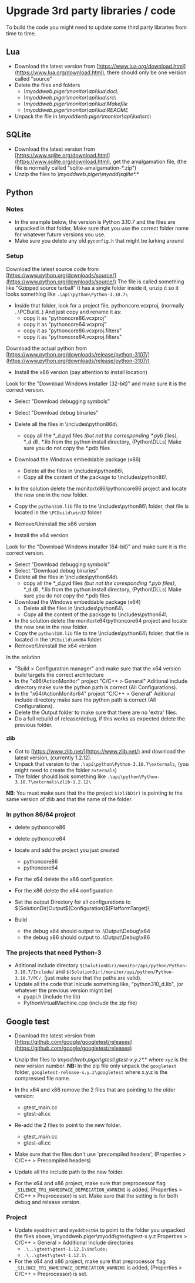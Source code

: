 # Upgrade 3rd party libraries / code

To build the code you might need to update some third party libraries from time to time.
  
## Lua

- Download the latest version from [https://www.lua.org/download.html](https://www.lua.org/download.html), there should only be one version called "source"
- Delete the files and folders
  - *\myoddweb.piger\monitor\api\lua\doc\\*
  - *\myoddweb.piger\monitor\api\lua\src\\*
  - *\myoddweb.piger\monitor\api\lua\Makefile*
  - *\myoddweb.piger\monitor\api\lua\README*
- Unpack the file in *\myoddweb.piger\monitor\api\lua\src\\*

## SQLite

- Download the latest version from [https://www.sqlite.org/download.html](https://www.sqlite.org/download.html), get the amalgamation file, (the file is normally called "sqlite-amalgamation-*.zip")
- Unzip the files to *\myoddweb.piger\myodd\sqlite\*.**

## Python

### Notes

- In the example below, the version is Python 3.10.7 and the files are unpacked in that folder.
Make sure that you use the correct folder name for whatever future versions you use.
- Make sure you delete any old `pyconfig.h` that might be lurking around

### Setup

Download the latest source code from [https://www.python.org/downloads/source/](https://www.python.org/downloads/source/)
The file is called something like "Gzipped source tarball"
It has a single folder inside it, unzip it so it looks something like `.\api\python\Python-3.10.7\`

- Inside that folder, look for a project file, pythoncore.vcxproj, (normally ..\PCBuild\..)
  And just copy and rename it as:
  - copy it as "pythoncore86.vcxproj"
  - copy it as "pythoncore64.vcxproj"
  - copy it as "pythoncore86.vcxproj.filters"
  - copy it as "pythoncore64.vcxproj.filters"
  
Download the actual python from [https://www.python.org/downloads/release/python-3107/](https://www.python.org/downloads/release/python-3107/)

- Install the x86 version (pay attention to install location)

Look for the "Download Windows installer (32-bit)" and make sure it is the correct version.

- Select "Download debugging symbols"
- Select "Download debug binaries"
- Delete all the files in \includes\python86d\
  - copy all the \*_d.pyd files *(but not the corresponding \*.pyb files)*, \*_d.dll, \*.lib from the python install directory, (Python\DLLs)
  Make sure you do not copy the *.pdb files
- Download the Windows embeddable package (x86)
  - Delete all the files in \includes\python86\
  - Copy all the content of the package to \includes\python86\
- In the solution delete the monitor/x86/pythoncore86 project and locate the new one in the new folder.  
- Copy the `python310.lib` file to tne \includes\python86\ folder, that file is located in the `\PCBuild\win32` folder.
- Remove/Uninstall the x86 version

- Install the x64 version

Look for the "Download Windows installer (64-bit)" and make sure it is the correct version.

- Select "Download debugging symbols"
- Select "Download debug binaries"
- Delete all the files in \includes\python64d\
  - copy all the \*_d.pyd files *(but not the coresponding \*.pyb files)*, \*_d.dll, \*.lib from the python install directory, (Python\DLLs)
  Make sure you do not copy the *.pdb files
- Download the Windows embeddable package (x64)
  - Delete all the files in \includes\python64\
  - Copy all the content of the package to \includes\python64\
- In the solution delete the monitor/x64/pythoncore64 project and locate the new one in the new folder.
- Copy the `python310.lib` file to tne \includes\python64\ folder, that file is located in the `\PCBuild\amd64` folder.
- Remove/Uninstall the x64 version
  
In the solution

- "Build > Configuration manager" and make sure that the x64 version build targets the correct architecture
- In the "x86/ActionMonitor" project "C/C++ > General" Aditional include directory make sure the python path is correct (All Configurations).
- In the "x64/ActionMonitor64" project "C/C++ > General" Aditional include directory make sure the python path is correct (All Configurations).
- Delete the Output folder to make sure that there are no 'extra' files.
- Do a full rebuild of release/debug, if this works as expected delete the previous folder.  

#### zlib

- Got to [https://www.zlib.net/](https://www.zlib.net/) and download the latest version, (currently 1.2.12).
- Unpack that version to the `.\api\python\Python-3.10.7\externals`, (you might need to create the folder `externals`)
- The folder should look something like `.\api\python\Python-3.10.7\externals\zlib-1.2.12\`

**NB**: You must make sure that the the project `$(zlibDir)` is pointing to the same version of zlib and that the name of the folder.

### In python 86/64 project

- delete pythoncore86
- delete pythoncore64
- locate and add the project you just created
  - pythoncore86
  - pythoncore64

- For the x64 delete the x86 configuration
- For the x86 delete the x64 configuration
- Set the output Directory for all configurations to $(SolutionDir)Output\$(Configuration)\$(PlatformTarget)\

- Build
  - the debug x64 should output to .\Output\Debug\x64
  - the debug x86 should output to .\Output\Debug\x86
  
### The projects that need Python-3

- Aditional include directory `$(SolutionDir)/monitor/api/python/Python-3.10.7/Include/` and `$(SolutionDir)/monitor/api/python/Python-3.10.7/PC/`, (just make sure that the paths are valid).  
- Update all the code that inlcude something like, "python310_d.lib", (or whatever the previous version might be)
  - pyapi.h (include the lib)
  - PythonVirtualMachine.cpp (include the zip file)

## Google test

- Download the latest version from [https://github.com/google/googletest/releases](https://github.com/google/googletest/releases)
- Unzip the files to *\myoddweb.piger\gtest\gtest-x.y.z\*.** where `xyz` is the new version number.
**NB:** In the zip file only unpack the `googletest` folder, `googletest-release-x.y.z\googletest` where x.y.z is the compressed file name.

- In the x64 and x86 remove the 2 files that are pointing to the older version:
  - gtest_main.cc
  - gtest-all.cc
- Re-add the 2 files to point to the new folder.
  - gtest_main.cc
  - gtest-all.cc
- Make sure that the files don't use 'precompiled headers', (Properties > C/C++ > Precompiled headers)
- Update all the include path to the new folder.
- For the x64 and x86 project, make sure that preprocessor flag `_SILENCE_TR1_NAMESPACE_DEPRECATION_WARNING` is added, (Properties > C/C++ > Preprocessor) is set.
Make sure that the setting is for both debug and release version.

### Project

- Update `myoddtest` and `myoddtest64` to point to the folder you unpacked the files above, \myoddweb.piger\myodd\gtest\gtest-x.y.z
Properties > C/C++ > General > Additional Include directories
  - `.\..\gtest\gtest-1.12.1\include;`
  - `.\..\gtest\gtest-1.12.1\`
- For the x64 and x86 project, make sure that preprocessor flag `_SILENCE_TR1_NAMESPACE_DEPRECATION_WARNING` is added, (Properties > C/C++ > Preprocessor) is set.
